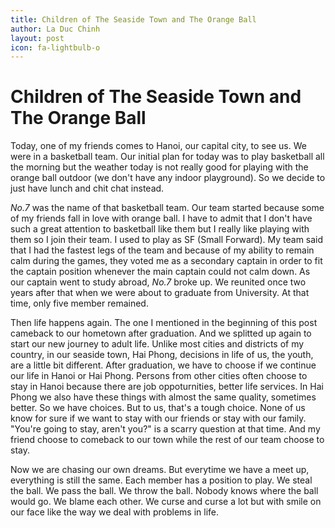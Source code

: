 ```yaml
---
title: Children of The Seaside Town and The Orange Ball
author: La Duc Chinh
layout: post
icon: fa-lightbulb-o
---
```

# Children of The Seaside Town and The Orange Ball

Today, one of my friends comes to Hanoi, our capital city, to see us. We were in a basketball team. Our initial plan for today was to play basketball all the morning but the weather today is not really good for playing with the orange ball outdoor (we don't have any indoor playground). So we decide to just have lunch and chit chat instead.

*No.7* was the name of that basketball team. Our team started because some of my friends fall in love with orange ball. I have to admit that I don't have such a great attention to basketball like them but I really like playing with them so I join their team. I used to play as SF (Small Forward). My team said that I had the fastest legs of the team and because of my ability to remain calm during the games, they voted me as a secondary captain in order to fit the captain position whenever the main captain could not calm down. As our captain went to study abroad, *No.7* broke up. We reunited once two years after that when we were about to graduate from University. At that time, only five member remained.

Then life happens again. The one I mentioned in the beginning of this post cameback to our hometown after graduation. And we splitted up again to start our new journey to adult life. Unlike most cities and districts of my country, in our seaside town, Hai Phong, decisions in life of us, the youth, are a little bit different. After graduation, we have to choose if we continue our life in Hanoi or Hai Phong. Persons from other cities often choose to stay in Hanoi because there are job oppoturnities, better life services. In Hai Phong we also have these things with almost the same quality, sometimes better. So we have choices. But to us, that's a tough choice. None of us know for sure if we want to stay with our friends or stay with our family. "You're going to stay, aren't you?" is a scarry question at that time. And my friend choose to comeback to our town while the rest of our team choose to stay.

Now we are chasing our own dreams. But everytime we have a meet up, everything is still the same. Each member has a position to play. We steal the ball. We pass the ball. We throw the ball. Nobody knows where the ball would go. We blame each other. We curse and curse a lot but with smile on our face like the way we deal with problems in life.